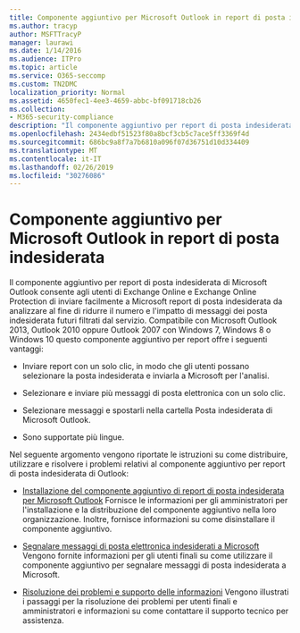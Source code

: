 ```yaml
---
title: Componente aggiuntivo per Microsoft Outlook in report di posta indesiderata
ms.author: tracyp
author: MSFTTracyP
manager: laurawi
ms.date: 1/14/2016
ms.audience: ITPro
ms.topic: article
ms.service: O365-seccomp
ms.custom: TN2DMC
localization_priority: Normal
ms.assetid: 4650fec1-4ee3-4659-abbc-bf091718cb26
ms.collection:
- M365-security-compliance
description: "Il componente aggiuntivo per report di posta indesiderata di Microsoft Outlook consente agli utenti di Exchange Online e Exchange Online Protection di inviare facilmente a Microsoft report di posta indesiderata da analizzare al fine di ridurre il numero e l'impatto di messaggi dei posta indesiderata futuri filtrati dal servizio. Compatibile con Microsoft Outlook 2013, Outlook 2010 oppure Outlook 2007 con Windows 7, Windows 8 o Windows 10 questo componente aggiuntivo per report offre i seguenti vantaggi:"
ms.openlocfilehash: 2434edbf51523f80a8bcf3cb5c7ace5ff3369f4d
ms.sourcegitcommit: 686bc9a8f7a7b6810a096f07d36751d10d334409
ms.translationtype: MT
ms.contentlocale: it-IT
ms.lasthandoff: 02/26/2019
ms.locfileid: "30276086"
---
```

# <a name="junk-email-reporting-add-in-for-microsoft-outlook"></a>Componente aggiuntivo per Microsoft Outlook in report di posta indesiderata

Il componente aggiuntivo per report di posta indesiderata di Microsoft Outlook consente agli utenti di Exchange Online e Exchange Online Protection di inviare facilmente a Microsoft report di posta indesiderata da analizzare al fine di ridurre il numero e l'impatto di messaggi dei posta indesiderata futuri filtrati dal servizio. Compatibile con Microsoft Outlook 2013, Outlook 2010 oppure Outlook 2007 con Windows 7, Windows 8 o Windows 10 questo componente aggiuntivo per report offre i seguenti vantaggi:
  
- Inviare report con un solo clic, in modo che gli utenti possano selezionare la posta indesiderata e inviarla a Microsoft per l'analisi.
    
- Selezionare e inviare più messaggi di posta elettronica con un solo clic.
    
- Selezionare messaggi e spostarli nella cartella Posta indesiderata di Microsoft Outlook.
    
- Sono supportate più lingue.
    
Nel seguente argomento vengono riportate le istruzioni su come distribuire, utilizzare e risolvere i problemi relativi al componente aggiuntivo per report di posta indesiderata di Outlook:
  
- [Installazione del componente aggiuntivo di report di posta indesiderata per Microsoft Outlook](install-the-junk-email-reporting-add-in-for-microsoft-outlook.md) Fornisce le informazioni per gli amministratori per l'installazione e la distribuzione del componente aggiuntivo nella loro organizzazione. Inoltre, fornisce informazioni su come disinstallare il componente aggiuntivo. 
    
- [Segnalare messaggi di posta elettronica indesiderati a Microsoft](report-junk-email-messages-to-microsoft.md) Vengono fornite informazioni per gli utenti finali su come utilizzare il componente aggiuntivo per segnalare messaggi di posta indesiderata a Microsoft. 
    
- [Risoluzione dei problemi e supporto delle informazioni](troubleshooting-and-support-information.md) Vengono illustrati i passaggi per la risoluzione dei problemi per utenti finali e amministratori e informazioni su come contattare il supporto tecnico per assistenza. 
    

